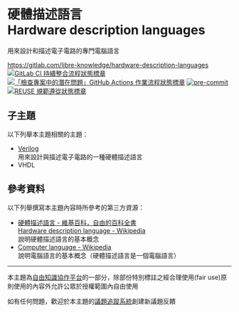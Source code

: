 # 硬體描述語言<br>Hardware description languages

用來設計和描述電子電路的專門電腦語言

<https://gitlab.com/libre-knowledge/hardware-description-languages>  
[![GitLab CI 持續整合流程狀態標章](https://gitlab.com/libre-knowledge/hardware-description-languages/badges/main/pipeline.svg?ignore_skipped=true "點擊查看 GitLab CI 持續整合流程的運行狀態")](https://gitlab.com/libre-knowledge/hardware-description-languages/-/commits/main) [![「檢查專案中的潛在問題」GitHub Actions 作業流程狀態標章](https://github.com/libre-knowledge/hardware-description-languages/actions/workflows/check-potential-problems.yml/badge.svg "本專案使用 GitHub Actions 自動化檢查專案中的潛在問題")](https://github.com/libre-knowledge/hardware-description-languages/actions/workflows/check-potential-problems.yml) [![pre-commit](https://img.shields.io/badge/pre--commit-enabled-brightgreen?logo=pre-commit&logoColor=white "本專案使用 pre-commit 檢查專案中的潛在問題")](https://github.com/pre-commit/pre-commit) [![REUSE 規範遵從狀態標章](https://api.reuse.software/badge/gitlab.com/libre-knowledge/hardware-description-languages "本專案遵從 REUSE 規範降低軟體授權合規成本")](https://api.reuse.software/info/gitlab.com/libre-knowledge/hardware-description-languages)

## 子主題

以下列舉本主題相關的主題：

* [Verilog](https://gitlab.com/libre-knowledge/verilog)  
  用來設計與描述電子電路的一種硬體描述語言
* VHDL

## 參考資料

以下列舉撰寫本主題內容時所參考的第三方資源：

* [硬體描述語言 - 維基百科，自由的百科全書](https://zh.wikipedia.org/zh-tw/%E7%A1%AC%E4%BB%B6%E6%8F%8F%E8%BF%B0%E8%AF%AD%E8%A8%80)  
  [Hardware description language - Wikipedia](https://en.wikipedia.org/wiki/Hardware_description_language)  
  說明硬體描述語言的基本概念
* [Computer language - Wikipedia](https://en.wikipedia.org/wiki/Computer_language)  
  說明電腦語言的基本概念（硬體描述語言是一個電腦語言）

---

本主題為[自由知識協作平台](https://gitlab.com/libre-knowledge/libre-knowledge)的一部分，除部份特別標註之經合理使用(fair use)原則使用的內容外允許公眾於授權範圍內自由使用

如有任何問題，歡迎於本主題的[議題追蹤系統](https://gitlab.com/libre-knowledge/hardware-description-languages/-/issues)創建新議題反饋
